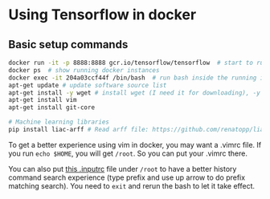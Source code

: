 # Using Tensorflow in docker
## Basic setup commands

```bash
docker run -it -p 8888:8888 gcr.io/tensorflow/tensorflow  # start to run the tensorflow image
docker ps  # show running docker instances
docker exec -it 204a03ccf44f /bin/bash  # run bash inside the running instance
apt-get update # update software source list
apt-get install -y wget # install wget (I need it for downloading), -y means 'yes', see https://askubuntu.com/questions/672892/what-does-y-mean-in-apt-get-y-install-command
apt-get install vim
apt-get install git-core

# Machine learning libraries
pip install liac-arff # Read arff file: https://github.com/renatopp/liac-arff

```

To get a better experience using vim in docker, you may want a .vimrc file. If you run `echo $HOME`, you will get `/root`. So you can put your .vimrc there.

You can also put [this .inputrc](https://github.com/ttang235/BasicTerminalSetup/blob/master/.inputrc) file under `/root` to have a better history command search experience (type prefix and use up arrow to do prefix matching search). You need to `exit` and rerun the bash to let it take effect.
